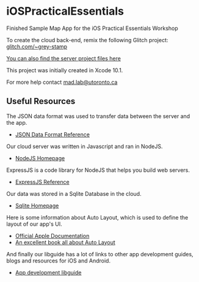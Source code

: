 # iOSPracticalEssentials
Finished Sample Map App for the iOS Practical Essentials Workshop

To create the cloud back-end, remix the following Glitch project:
[glitch.com/~grey-stamp](https://glitch.com/~grey-stamp)

[You can also find the server project files here](https://github.com/UofTMADLab/iOSPracticals-Server)

This project was initially created in Xcode 10.1.

For more help contact mad.lab@utoronto.ca

## Useful Resources

The JSON data format was used to transfer data between the server and the app.
* [JSON Data Format Reference](http://json.org)

Our cloud server was written in Javascript and ran in NodeJS.
* [NodeJS Homepage](http://json.org)

ExpressJS is a code library for NodeJS that helps you build web servers.
* [ExpressJS Reference](http://expressjs.com)

Our data was stored in a Sqlite Database in the cloud.
* [Sqlite Homepage](http://sqlite.org)

Here is some information about Auto Layout, which is used to define the layout of our app's UI.
* [Official Apple Documentation](https://developer.apple.com/library/archive/documentation/UserExperience/Conceptual/AutolayoutPG/index.html)
* [An excellent book all about Auto Layout](https://gumroad.com/l/albook)

And finally our libguide has a lot of links to other app development guides, blogs and resources for iOS and Android.
* [App development libguide](https://guides.library.utoronto.ca/entrepreneurship/mobileapps)
